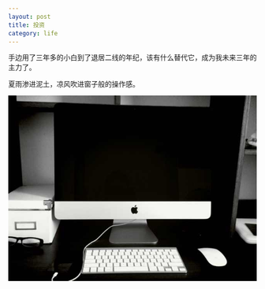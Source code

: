 ```yaml
---
layout: post
title: 投资
category: life
---
```

手边用了三年多的小白到了退居二线的年纪，该有什么替代它，成为我未来三年的主力了。

夏雨渗进泥土，凉风吹进窗子般的操作感。

![iMac](/assets/images/iMac.jpg)




